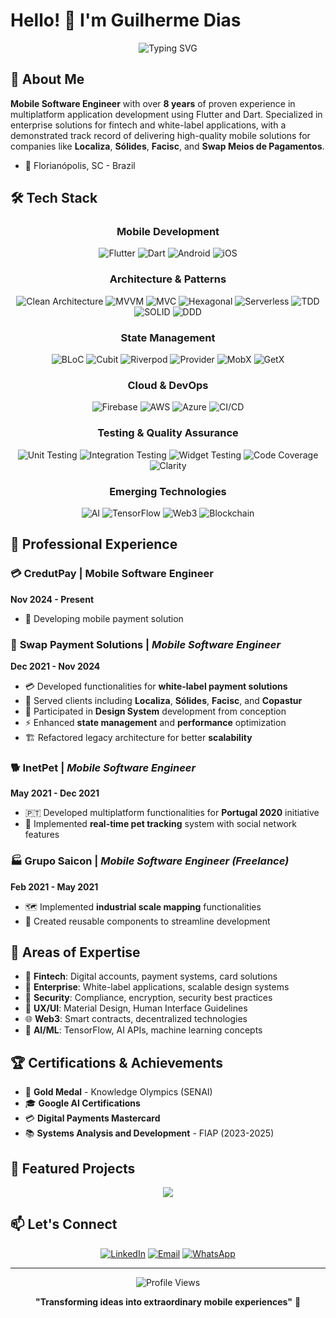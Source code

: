 # Hello! 👋 I'm Guilherme Dias

<div align="center">
  <img src="https://readme-typing-svg.herokuapp.com?font=Fira+Code&weight=500&size=28&duration=3000&pause=1000&color=2196F3&center=true&vCenter=true&width=700&lines=Mobile+Software+Engineer;8%2B+Years+in+Flutter+Development;Fintech+%26+Enterprise+Solutions;Web3+Enthusiast+%F0%9F%9A%80" alt="Typing SVG" />
</div>

## 🚀 About Me

**Mobile Software Engineer** with over **8 years** of proven experience in multiplatform application development using Flutter and Dart. Specialized in enterprise solutions for fintech and white-label applications, with a demonstrated track record of delivering high-quality mobile solutions for companies like **Localiza**, **Sólides**, **Facisc**, and **Swap Meios de Pagamentos**.

- 📍 Florianópolis, SC - Brazil

## 🛠️ Tech Stack

<div align="center">

### Mobile Development
![Flutter](https://img.shields.io/badge/Flutter-02569B?style=for-the-badge&logo=flutter&logoColor=white)
![Dart](https://img.shields.io/badge/Dart-0175C2?style=for-the-badge&logo=dart&logoColor=white)
![Android](https://img.shields.io/badge/Android-3DDC84?style=for-the-badge&logo=android&logoColor=white)
![iOS](https://img.shields.io/badge/iOS-000000?style=for-the-badge&logo=ios&logoColor=white)

### Architecture & Patterns
![Clean Architecture](https://img.shields.io/badge/Clean_Architecture-00D9FF?style=for-the-badge)
![MVVM](https://img.shields.io/badge/MVVM-FF6B6B?style=for-the-badge)
![MVC](https://img.shields.io/badge/MVC-9B59B6?style=for-the-badge)
![Hexagonal](https://img.shields.io/badge/Hexagonal-45B7D1?style=for-the-badge)
![Serverless](https://img.shields.io/badge/Serverless-FD5750?style=for-the-badge)
![TDD](https://img.shields.io/badge/TDD-FF4757?style=for-the-badge)
![SOLID](https://img.shields.io/badge/SOLID-5F27CD?style=for-the-badge)
![DDD](https://img.shields.io/badge/DDD-4ECDC4?style=for-the-badge)

### State Management
![BLoC](https://img.shields.io/badge/BLoC-FF6B35?style=for-the-badge)
![Cubit](https://img.shields.io/badge/Cubit-121D33?style=for-the-badge)
![Riverpod](https://img.shields.io/badge/Riverpod-00D4AA?style=for-the-badge)
![Provider](https://img.shields.io/badge/Provider-96CEB4?style=for-the-badge)
![MobX](https://img.shields.io/badge/MobX-FF9500?style=for-the-badge)
![GetX](https://img.shields.io/badge/GetX-9C27B0?style=for-the-badge)

### Cloud & DevOps
![Firebase](https://img.shields.io/badge/Firebase-FFCA28?style=for-the-badge&logo=firebase&logoColor=black)
![AWS](https://img.shields.io/badge/AWS-232F3E?style=for-the-badge&logo=amazon-aws)
![Azure](https://img.shields.io/badge/Azure-0078D4?style=for-the-badge&logo=microsoft-azure)
![CI/CD](https://img.shields.io/badge/CI%2FCD-326CE5?style=for-the-badge)

### Testing & Quality Assurance
![Unit Testing](https://img.shields.io/badge/Unit_Testing-00C4CC?style=for-the-badge)
![Integration Testing](https://img.shields.io/badge/Integration_Testing-4CAF50?style=for-the-badge)
![Widget Testing](https://img.shields.io/badge/Widget_Testing-1DD1A1?style=for-the-badge)
![Code Coverage](https://img.shields.io/badge/Code_Coverage-FF6348?style=for-the-badge)
![Clarity](https://img.shields.io/badge/Clarity-3DDC84?style=for-the-badge&logo=android&logoColor=white)

### Emerging Technologies
![AI](https://img.shields.io/badge/Artificial_Intelligence-FF6B6B?style=for-the-badge)
![TensorFlow](https://img.shields.io/badge/TensorFlow-FF6F00?style=for-the-badge&logo=tensorflow&logoColor=white)
![Web3](https://img.shields.io/badge/Web3-F16822?style=for-the-badge)
![Blockchain](https://img.shields.io/badge/Blockchain-121D33?style=for-the-badge)

</div>

## 💼 Professional Experience

### 💳 CredutPay | Mobile Software Engineer
**Nov 2024 - Present**
- 🚀 Developing mobile payment solution

### 🏦 **Swap Payment Solutions** | *Mobile Software Engineer*
**Dec 2021 - Nov 2024**
- 💳 Developed functionalities for **white-label payment solutions**
- 🏢 Served clients including **Localiza**, **Sólides**, **Facisc**, and **Copastur**
- 🎨 Participated in **Design System** development from conception
- ⚡ Enhanced **state management** and **performance** optimization
- 🏗️ Refactored legacy architecture for better **scalability**

### 🐕 **InetPet** | *Mobile Software Engineer*
**May 2021 - Dec 2021**
- 🇵🇹 Developed multiplatform functionalities for **Portugal 2020** initiative
- 📍 Implemented **real-time pet tracking** system with social network features

### 🏭 **Grupo Saicon** | *Mobile Software Engineer (Freelance)*
**Feb 2021 - May 2021**
- 🗺️ Implemented **industrial scale mapping** functionalities
- 🔧 Created reusable components to streamline development

## 🎯 Areas of Expertise

- 🏦 **Fintech**: Digital accounts, payment systems, card solutions
- 🏢 **Enterprise**: White-label applications, scalable design systems
- 🔐 **Security**: Compliance, encryption, security best practices
- 🎨 **UX/UI**: Material Design, Human Interface Guidelines
- 🌐 **Web3**: Smart contracts, decentralized technologies
- 🤖 **AI/ML**: TensorFlow, AI APIs, machine learning concepts

## 🏆 Certifications & Achievements

- 🥇 **Gold Medal** - Knowledge Olympics (SENAI)
- 🎓 **Google AI Certifications**
- 💳 **Digital Payments Mastercard**
- 📚 **Systems Analysis and Development** - FIAP (2023-2025)

## 🌟 Featured Projects

<div align="center">
  <a href="https://github.com/grd1as/mindwell">
    <img src="https://github-readme-stats.vercel.app/api/pin/?username=grd1as&repo=mindwell&theme=tokyonight" />
  </a>
</div>

## 📫 Let's Connect

<div align="center">
  
[![LinkedIn](https://img.shields.io/badge/LinkedIn-0077B5?style=for-the-badge&logo=linkedin&logoColor=white)](https://linkedin.com/in/grd1as)
[![Email](https://img.shields.io/badge/Email-D14836?style=for-the-badge&logo=gmail&logoColor=white)](mailto:guidiaspf@gmail.com)
[![WhatsApp](https://img.shields.io/badge/WhatsApp-25D366?style=for-the-badge&logo=whatsapp&logoColor=white)](https://wa.me/5548991083460)

</div>

---

<div align="center">
  <img src="https://komarev.com/ghpvc/?username=grd1as&color=blue&style=flat-square&label=Profile+Views" alt="Profile Views" />
</div>

<div align="center">
  
**"Transforming ideas into extraordinary mobile experiences"** 🚀

</div>
